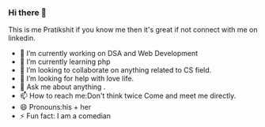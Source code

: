 ### Hi there 👋 
This is me Pratikshit if you know me then it's great if not connect with me on linkedin.

- 🔭 I’m currently working on DSA and Web Development
- 🌱 I’m currently learning php
- 👯 I’m looking to collaborate on anything related to CS field.
- 🤔 I’m looking for help with love life.
- 💬 Ask me about anything  .
- 📫 How to reach me:Don't think twice Come and meet me directly.
- 😄 Pronouns:his + her
- ⚡ Fun fact: I am a comedian

